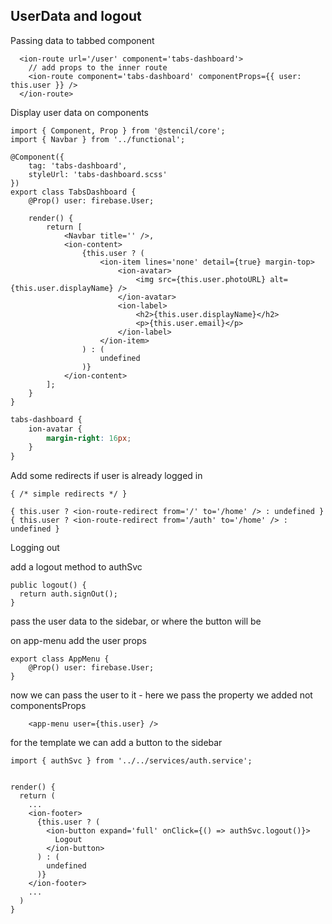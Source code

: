 ## UserData and logout


Passing data to tabbed component
```tsx
  <ion-route url='/user' component='tabs-dashboard'>
    // add props to the inner route
    <ion-route component='tabs-dashboard' componentProps={{ user: this.user }} />
  </ion-route>
```

Display user data on components

```tsx
import { Component, Prop } from '@stencil/core';
import { Navbar } from '../functional';

@Component({
	tag: 'tabs-dashboard',
	styleUrl: 'tabs-dashboard.scss'
})
export class TabsDashboard {
	@Prop() user: firebase.User;

	render() {
		return [
			<Navbar title='' />,
			<ion-content>
				{this.user ? (
					<ion-item lines='none' detail={true} margin-top>
						<ion-avatar>
							<img src={this.user.photoURL} alt={this.user.displayName} />
						</ion-avatar>
						<ion-label>
							<h2>{this.user.displayName}</h2>
							<p>{this.user.email}</p>
						</ion-label>
					</ion-item>
				) : (
					undefined
				)}
			</ion-content>
		];
	}
}
```
```scss
tabs-dashboard {
	ion-avatar {
		margin-right: 16px;
	}
}
```


Add some redirects if user is already logged in

```tsx
{ /* simple redirects */ }

{ this.user ? <ion-route-redirect from='/' to='/home' /> : undefined }
{ this.user ? <ion-route-redirect from='/auth' to='/home' /> : undefined }
```

Logging out

add a logout method to authSvc
```tsx
public logout() {
  return auth.signOut();
}
```

pass the user data to the sidebar, or where the button will be

on app-menu add the user props
```tsx
export class AppMenu {
	@Prop() user: firebase.User;
}
```

now we can pass the user to it - here we pass the property we added not componentsProps
```tsx
	<app-menu user={this.user} />
```

for the template we can add a button to the sidebar
```tsx
import { authSvc } from '../../services/auth.service';


render() {
  return (
    ...
    <ion-footer>
      {this.user ? (
        <ion-button expand='full' onClick={() => authSvc.logout()}>
          Logout
        </ion-button>
      ) : (
        undefined
      )}
    </ion-footer>
    ...
  )
}
```